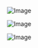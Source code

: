 
![Image](![image](https://github.com/HaRa909/cse15l-lab-reports/assets/146860413/8ada870a-1335-4760-b9e6-c8ad8ab01bef)
)


![Image](![image](https://github.com/HaRa909/cse15l-lab-reports/assets/146860413/5f0e8362-268e-46a1-b407-c7db4f4d0dcb)
)


![Image](![image](https://github.com/HaRa909/cse15l-lab-reports/assets/146860413/e5e645dc-a6a6-4f99-a7bd-ff879f10dca2)
)




